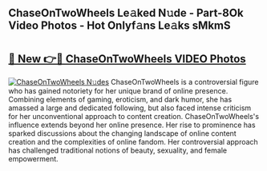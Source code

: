 ## ChaseOnTwoWheels Le𝚊ked N𝚞de - Part-8Ok Video Photos - Hot Onlyf𝚊ns Le𝚊ks sMkmS

# <h2><a href="http://ac44039.deff.icu/?id=ChaseOnTwoWheels">🔗 New 👉🔴 ChaseOnTwoWheels VIDEO Photos</a></h2>

[![ChaseOnTwoWheels N𝚞des](https://i.imgur.com/rIISA9y.gif)](http://ac44039.deff.icu/?id=ChaseOnTwoWheels)
ChaseOnTwoWheels is a controversial figure who has gained notoriety for her unique brand of online presence. Combining elements of gaming, eroticism, and dark humor, she has amassed a large and dedicated following, but also faced intense criticism for her unconventional approach to content creation. ChaseOnTwoWheels's influence extends beyond her online presence. Her rise to prominence has sparked discussions about the changing landscape of online content creation and the complexities of online fandom. Her controversial approach has challenged traditional notions of beauty, sexuality, and female empowerment.
